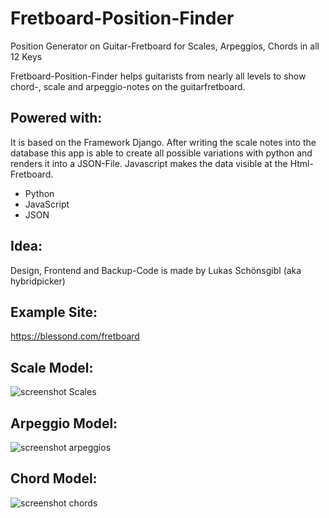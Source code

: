 # Fretboard-Position-Finder
Position Generator on  Guitar-Fretboard for Scales, Arpeggios, Chords in all 12 Keys

Fretboard-Position-Finder helps guitarists from nearly all levels to show chord-, scale and arpeggio-notes on the guitarfretboard.

## Powered with:
   
It is based on the Framework Django. After writing the scale notes into the database this app is able to create all possible variations with python and renders it into a JSON-File. Javascript makes the data visible at the Html-Fretboard.

   - Python
   - JavaScript
   - JSON

## Idea:
Design, Frontend and Backup-Code is made by Lukas Schönsgibl (aka hybridpicker)

## Example Site:
https://blessond.com/fretboard

## Scale Model:
![screenshot Scales](https://user-images.githubusercontent.com/40589021/59408897-52d81280-8db5-11e9-9e69-4e9bed6554ca.png)

## Arpeggio Model:
![screenshot arpeggios](https://user-images.githubusercontent.com/40589021/59409018-96328100-8db5-11e9-8dc3-7832861bc97d.png)

## Chord Model:
![screenshot chords](https://user-images.githubusercontent.com/40589021/59408925-64b9b580-8db5-11e9-836e-bda304ad5ad4.png)
